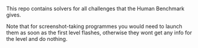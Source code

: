 This repo contains solvers for all challenges that the Human Benchmark gives.

Note that for screenshot-taking programmes you would need to launch them as soon as the first level flashes, otherwise they wont get any info for the level and do nothing.
